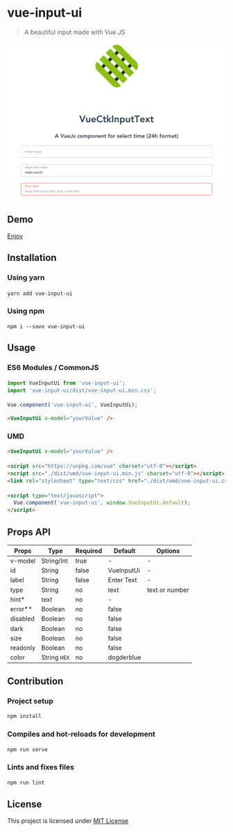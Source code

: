 # vue-input-ui

> A beautiful input made with Vue JS

![vue-input-ui](./src/assets/demo.png)

## Demo

[Enjoy](https://louismazel.github.io/vue-input-ui/)

## Installation

### Using yarn

`yarn add vue-input-ui`

### Using npm

`npm i --save vue-input-ui`

## Usage

### ES6 Modules / CommonJS

```js
import VueInputUi from 'vue-input-ui';
import 'vue-input-ui/dist/vue-input-ui.min.css';

Vue.component('vue-input-ui', VueInputUi);
```

```html
<VueInputUi v-model="yourValue" />
```

### UMD

```html
<VueInputUi v-model="yourValue" />

<script src="https://unpkg.com/vue" charset="utf-8"></script>
<script src="./dist/umd/vue-input-ui.min.js" charset="utf-8"></script>
<link rel="stylesheet" type="text/css" href="./dist/umd/vue-input-ui.css">

<script type="text/javascript">
  Vue.component('vue-input-ui', window.VueInputUi.default);
</script>
```

## Props API

| Props      | Type       | Required | Default    | Options        |
|------------|------------|----------|------------|----------------|
| v-model    | String/Int | true     | -          | -              |
| id      | String     | false    | VueInputUi | -              |
| label      | String     | false    | Enter Text | -              |
| type       | String     | no       | text       | text or number |
| hint*       | text       | no       | -          |                |
| error** | Boolean    | no       | false      |                |
| disabled | Boolean    | no       | false      |                |
| dark | Boolean    | no       | false      |                |
| size | Boolean    | no       | false      |                |
| readonly | Boolean    | no       | false      |                |
| color | String `HEX`   | no       | dogderblue      |                |

## Contribution

### Project setup

```bash
npm install
```

### Compiles and hot-reloads for development

```bash
npm run serve
```

### Lints and fixes files

```bash
npm run lint
```

## License

This project is licensed under [MIT License](http://en.wikipedia.org/wiki/MIT_License)
